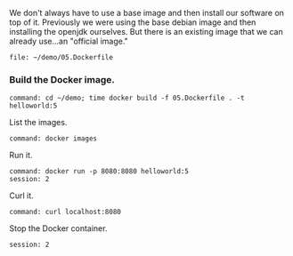 We don't always have to use a base image and then install our software on top of it. Previously we were using the base debian image and then installing the openjdk ourselves. But there is an existing image that we can already use...an "official image."


```editor:open-file
file: ~/demo/05.Dockerfile
```

### Build the Docker image.

```terminal:execute
command: cd ~/demo; time docker build -f 05.Dockerfile . -t helloworld:5
```

List the images.

```terminal:execute
command: docker images
```

Run it.

```terminal:execute
command: docker run -p 8080:8080 helloworld:5
session: 2
```

Curl it.

```terminal:execute
command: curl localhost:8080
```

Stop the Docker container.

```terminal:interrupt
session: 2
```